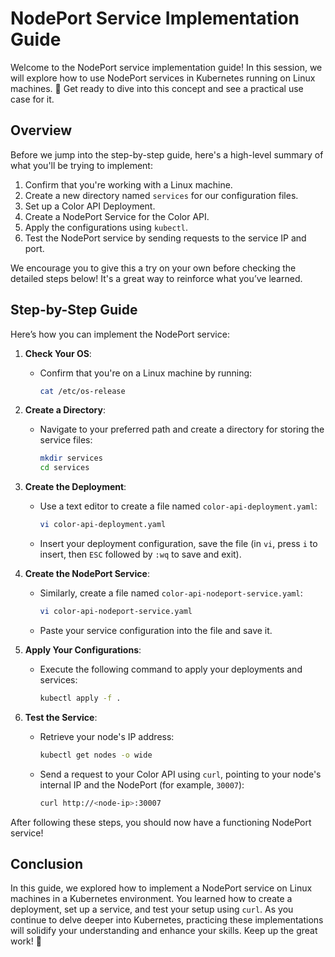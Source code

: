 # NodePort Service Implementation Guide

Welcome to the NodePort service implementation guide! In this session, we will explore how to use NodePort services in Kubernetes running on Linux machines. 🐳 Get ready to dive into this concept and see a practical use case for it.

## Overview

Before we jump into the step-by-step guide, here's a high-level summary of what you'll be trying to implement:

1. Confirm that you're working with a Linux machine.
2. Create a new directory named `services` for our configuration files.
3. Set up a Color API Deployment.
4. Create a NodePort Service for the Color API.
5. Apply the configurations using `kubectl`.
6. Test the NodePort service by sending requests to the service IP and port.

We encourage you to give this a try on your own before checking the detailed steps below! It's a great way to reinforce what you’ve learned.

## Step-by-Step Guide

Here’s how you can implement the NodePort service:

1. **Check Your OS**:

   - Confirm that you're on a Linux machine by running:
     ```bash
     cat /etc/os-release
     ```

2. **Create a Directory**:

   - Navigate to your preferred path and create a directory for storing the service files:
     ```bash
     mkdir services
     cd services
     ```

3. **Create the Deployment**:

   - Use a text editor to create a file named `color-api-deployment.yaml`:
     ```bash
     vi color-api-deployment.yaml
     ```
   - Insert your deployment configuration, save the file (in `vi`, press `i` to insert, then `ESC` followed by `:wq` to save and exit).

4. **Create the NodePort Service**:

   - Similarly, create a file named `color-api-nodeport-service.yaml`:
     ```bash
     vi color-api-nodeport-service.yaml
     ```
   - Paste your service configuration into the file and save it.

5. **Apply Your Configurations**:

   - Execute the following command to apply your deployments and services:
     ```bash
     kubectl apply -f .
     ```

6. **Test the Service**:
   - Retrieve your node's IP address:
     ```bash
     kubectl get nodes -o wide
     ```
   - Send a request to your Color API using `curl`, pointing to your node's internal IP and the NodePort (for example, `30007`):
     ```bash
     curl http://<node-ip>:30007
     ```

After following these steps, you should now have a functioning NodePort service!

## Conclusion

In this guide, we explored how to implement a NodePort service on Linux machines in a Kubernetes environment. You learned how to create a deployment, set up a service, and test your setup using `curl`. As you continue to delve deeper into Kubernetes, practicing these implementations will solidify your understanding and enhance your skills. Keep up the great work! 🚀
